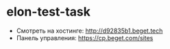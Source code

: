 # elon-test-task
* Смотреть на хостинге: http://d92835b1.beget.tech
* Панель управления: https://cp.beget.com/sites